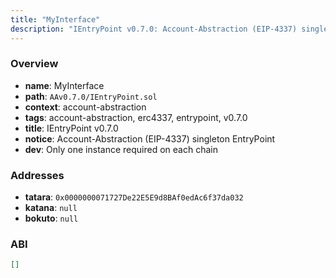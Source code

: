 ```yaml
---
title: "MyInterface"
description: "IEntryPoint v0.7.0: Account-Abstraction (EIP-4337) singleton EntryPoint (Only one instance required on each chain)"
---
```


### Overview

- **name**: MyInterface
- **path**: `AAv0.7.0/IEntryPoint.sol`
- **context**: account-abstraction
- **tags**: account-abstraction, erc4337, entrypoint, v0.7.0
- **title**: IEntryPoint v0.7.0
- **notice**: Account-Abstraction (EIP-4337) singleton EntryPoint
- **dev**: Only one instance required on each chain

### Addresses

- **tatara**: `0x0000000071727De22E5E9d8BAf0edAc6f37da032`
- **katana**: `null`
- **bokuto**: `null`

### ABI

```json
[]
```
